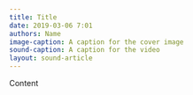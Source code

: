 ```yaml
---
title: Title
date: 2019-03-06 7:01
authors: Name
image-caption: A caption for the cover image
sound-caption: A caption for the video
layout: sound-article
---
```


Content
